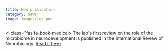 ```yaml
---
title: New publication
category: news
image: images/inr.png
---
```


<i class="fas fa-book-medical></i> The lab's first review on the role of the microbiome in neurodevelopment is published in the International Review of Neurobiology. [Read it here](https://doi.org/10.1016/bs.irn.2022.06.004)